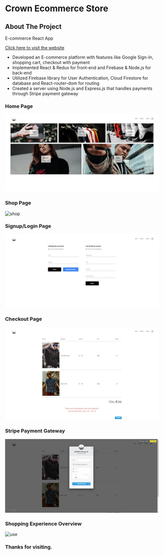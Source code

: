 # Crown Ecommerce Store

<!-- ABOUT THE PROJECT -->
## About The Project

E-commerce React App

[Click here to visit the website](https://crown-clothing-react-project.herokuapp.com/)

* Developed an E-commerce platform with features like Google Sign-In, shopping cart, checkout with payment <br>
* Implemented React & Redux for front-end and Firebase & Node.js for back-end <br>
* Utilized Firebase library for User Authentication, Cloud Firestore for database and React-router-dom for routing <br>
* Created a server using Node.js and Express.js that handles payments through Stripe payment gateway <br>


### Home Page
![home](https://github.com/Sahil-2/Crown-Ecommerce-Store/blob/main/images/screenshot1.jpg)
### Shop Page
![shop](https://github.com/Sahil-2/Crown-Ecommerce-Store/blob/main/images/screenshot2.jpg)
### Signup/Login Page
![signup/login](https://github.com/Sahil-2/Crown-Ecommerce-Store/blob/main/images/screenshot3.jpg)
### Checkout Page
![cart](https://github.com/Sahil-2/Crown-Ecommerce-Store/blob/main/images/screenshot4.jpg)
### Stripe Payment Gateway
![stripe](https://github.com/Sahil-2/Crown-Ecommerce-Store/blob/main/images/screenshot5.jpg)
### Shopping Experience Overview
![use](https://github.com/Sahil-2/Crown-Ecommerce-Store/blob/main/images/record.gif)

### Thanks for visiting.
